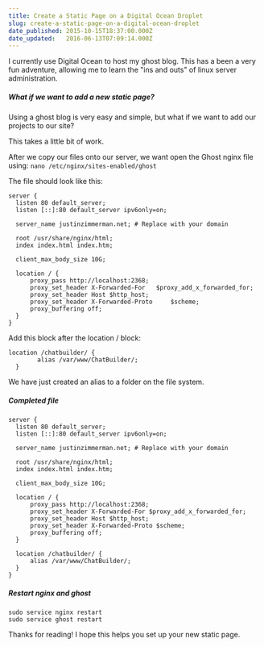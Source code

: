 ```yaml
---
title: Create a Static Page on a Digital Ocean Droplet
slug: create-a-static-page-on-a-digital-ocean-droplet
date_published: 2015-10-15T18:37:00.000Z
date_updated:   2016-06-13T07:09:14.000Z
---
```


I currently use Digital Ocean to host my ghost blog. This has a been a very fun adventure, allowing me to learn the "ins and outs" of linux server administration.

##### What if we want to add a new static page?
Using a ghost blog is very easy and simple, but what if we want to add our projects to our site?

This takes a little bit of work.

After we copy our files onto our server, we want open the Ghost nginx file using:
`nano /etc/nginx/sites-enabled/ghost`

The file should look like this:

    server {
      listen 80 default_server;
      listen [::]:80 default_server ipv6only=on;

      server_name justinzimmerman.net; # Replace with your domain

      root /usr/share/nginx/html;
      index index.html index.htm;

      client_max_body_size 10G;

      location / {
          proxy_pass http://localhost:2368;
          proxy_set_header X-Forwarded-For   $proxy_add_x_forwarded_for;
          proxy_set_header Host $http_host;
          proxy_set_header X-Forwarded-Proto     $scheme;
          proxy_buffering off;
      }
    }

Add this block after the location / block:

    location /chatbuilder/ {
            alias /var/www/ChatBuilder/;
      }

We have just created an alias to a folder on the file system.

##### Completed file

    server {
      listen 80 default_server;
      listen [::]:80 default_server ipv6only=on;

      server_name justinzimmerman.net; # Replace with your domain

      root /usr/share/nginx/html;
      index index.html index.htm;

      client_max_body_size 10G;

      location / {
          proxy_pass http://localhost:2368;
          proxy_set_header X-Forwarded-For $proxy_add_x_forwarded_for;
          proxy_set_header Host $http_host;
          proxy_set_header X-Forwarded-Proto $scheme;
          proxy_buffering off;
      }

      location /chatbuilder/ {
          alias /var/www/ChatBuilder/;
      }
    }

##### Restart nginx and ghost

    sudo service nginx restart
    sudo service ghost restart

Thanks for reading! I hope this helps you set up your new static page.
